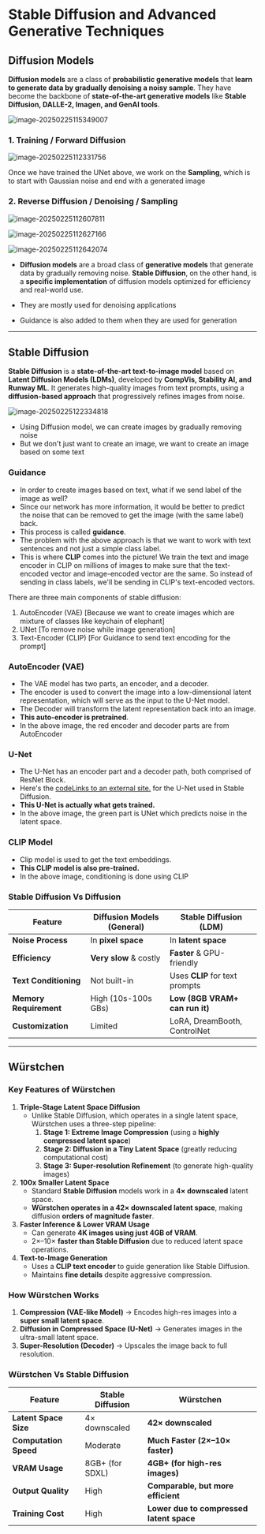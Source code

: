 # Stable Diffusion and Advanced Generative Techniques



## Diffusion Models

**Diffusion models** are a class of **probabilistic generative models** that **learn to generate data by gradually denoising a noisy sample**. They have become the backbone of **state-of-the-art generative models** like **Stable Diffusion, DALLE-2, Imagen, and GenAI tools**.

![image-20250225115349007](README.assets/image-20250225115349007.png)

### 1. Training / Forward Diffusion

![image-20250225112331756](README.assets/image-20250225112331756.png)

Once we have trained the UNet above, we work on the **Sampling**, which is to start with Gaussian noise and end with a generated image



### 2. Reverse Diffusion / Denoising / Sampling

![image-20250225112607811](README.assets/image-20250225112607811.png)

![image-20250225112627166](README.assets/image-20250225112627166.png)

![image-20250225112642074](README.assets/image-20250225112642074.png)

- **Diffusion models** are a broad class of **generative models** that generate data by gradually removing noise. **Stable Diffusion**, on the other hand, is a **specific implementation** of diffusion models optimized for efficiency and real-world use.

- They are mostly used for denoising applications
- Guidance is also added to them when they are used for generation



---



## Stable Diffusion

**Stable Diffusion** is a **state-of-the-art text-to-image model** based on **Latent Diffusion Models (LDMs)**, developed by **CompVis, Stability AI, and Runway ML**. It generates high-quality images from text prompts, using a **diffusion-based approach** that progressively refines images from noise.

![image-20250225122334818](README.assets/image-20250225122334818.png)

- Using Diffusion model, we can create images by gradually removing noise
- But we don't just want to create an image, we want to create an image based on some text



### Guidance

- In order to create images based on text, what if we send label of the image as well?
- Since our network has more information, it would be better to predict the noise that can be removed to get the image (with the same label) back. 
- This process is called **guidance**. 
- The problem with the above approach is that we want to work with text sentences and not just a simple class label. 
- This is where **CLIP** comes into the picture! We train the text and image encoder in CLIP on millions of images to make sure that the text-encoded vector and image-encoded vector are the same. So instead of sending in class labels, we'll be sending in CLIP's text-encoded vectors. 



There are three main components of stable diffusion:

1. AutoEncoder (VAE) [Because we want to create images which are mixture of classes like keychain of elephant]
2. UNet  [To remove noise while image generation]
3. Text-Encoder (CLIP)  [For Guidance to send text encoding for the prompt]



### AutoEncoder (VAE)

- The VAE model has two parts, an encoder, and a decoder. 
- The encoder is used to convert the image into a low-dimensional latent representation, which will serve as the input to the U-Net model. 
- The Decoder will transform the latent representation back into an image. 
- **This auto-encoder is pretrained**.
- In the above image, the red encoder and decoder parts are from AutoEncoder

 

### **U-Net**

- The U-Net has an encoder part and a decoder path, both comprised of ResNet Block. 
- Here's the [codeLinks to an external site.](https://nn.labml.ai/diffusion/stable_diffusion/model/unet.html) for the U-Net used in Stable Diffusion. 
- **This U-Net is actually what gets trained.** 
- In the above image, the green part is UNet which predicts noise in the latent space.

 

### **CLIP Model**

- Clip model is used to get the text embeddings. 
- **This CLIP model is also pre-trained.**
- In the above image, conditioning is done using CLIP



### Stable Diffusion Vs Diffusion

| Feature                | Diffusion Models (General) | Stable Diffusion (LDM)         |
| ---------------------- | -------------------------- | ------------------------------ |
| **Noise Process**      | In **pixel space**         | In **latent space**            |
| **Efficiency**         | **Very slow** & costly     | **Faster** & GPU-friendly      |
| **Text Conditioning**  | Not built-in               | Uses **CLIP** for text prompts |
| **Memory Requirement** | High (10s-100s GBs)        | **Low (8GB VRAM+ can run it)** |
| **Customization**      | Limited                    | LoRA, DreamBooth, ControlNet   |



---



## Würstchen

###  **Key Features of Würstchen**

1. **Triple-Stage Latent Space Diffusion**
   - Unlike Stable Diffusion, which operates in a single latent space, Würstchen uses a three-step pipeline:
     1. **Stage 1: Extreme Image Compression** (using a **highly compressed latent space**)
     2. **Stage 2: Diffusion in a Tiny Latent Space** (greatly reducing computational cost)
     3. **Stage 3: Super-resolution Refinement** (to generate high-quality images)
2. **100x Smaller Latent Space**
   - Standard **Stable Diffusion** models work in a **4× downscaled** latent space.
   - **Würstchen operates in a 42× downscaled latent space**, making diffusion **orders of magnitude faster**.
3. **Faster Inference & Lower VRAM Usage**
   - Can generate **4K images using just 4GB of VRAM**.
   - 2×–10× **faster than Stable Diffusion** due to reduced latent space operations.
4. **Text-to-Image Generation**
   - Uses a **CLIP text encoder** to guide generation like Stable Diffusion.
   - Maintains **fine details** despite aggressive compression.



### **How Würstchen Works**

1. **Compression (VAE-like Model)** → Encodes high-res images into a **super small latent space**.
2. **Diffusion in Compressed Space (U-Net)** → Generates images in the ultra-small latent space.
3. **Super-Resolution (Decoder)** → Upscales the image back to full resolution.



### Würstchen Vs Stable Diffusion

| Feature               | **Stable Diffusion** | **Würstchen**                            |
| --------------------- | -------------------- | ---------------------------------------- |
| **Latent Space Size** | 4× downscaled        | **42× downscaled**                       |
| **Computation Speed** | Moderate             | **Much Faster (2×–10× faster)**          |
| **VRAM Usage**        | 8GB+ (for SDXL)      | **4GB+ (for high-res images)**           |
| **Output Quality**    | High                 | **Comparable, but more efficient**       |
| **Training Cost**     | High                 | **Lower due to compressed latent space** |